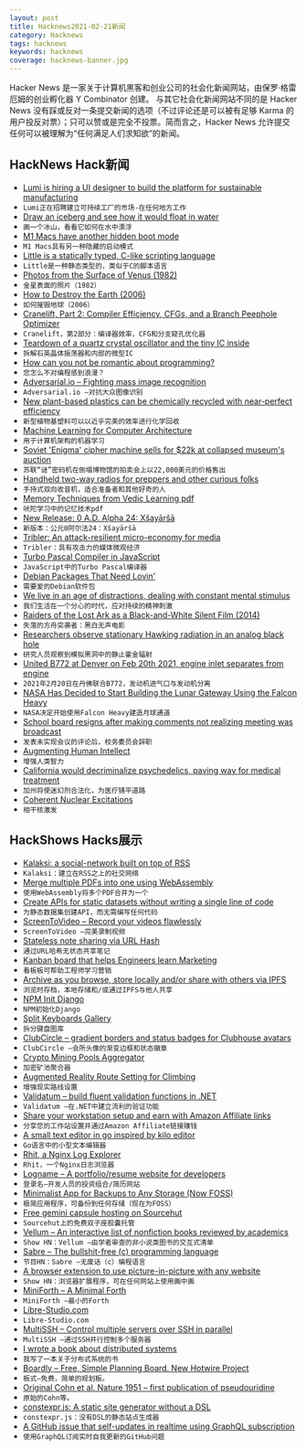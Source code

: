 ```yaml
---
layout: post
title: Hacknews2021-02-21新闻
category: Hacknews
tags: hacknews
keywords: hacknews
coverage: hacknews-banner.jpg
---
```


Hacker News 是一家关于计算机黑客和创业公司的社会化新闻网站，由保罗·格雷厄姆的创业孵化器 Y Combinator 创建。
与其它社会化新闻网站不同的是 Hacker News 没有踩或反对一条提交新闻的选项（不过评论还是可以被有足够 Karma 的用户投反对票）；只可以赞或是完全不投票。简而言之，Hacker News 允许提交任何可以被理解为“任何满足人们求知欲”的新闻。

## HackNews Hack新闻


- [Lumi is hiring a UI designer to build the platform for sustainable manufacturing](https://www.lumi.com/jobs)
- `Lumi正在招聘建立可持续工厂的市场-在任何地方工作`
- [Draw an iceberg and see how it would float in water](https://joshdata.me/iceberger.html)
- `画一个冰山，看看它如何在水中漂浮`
- [M1 Macs have another hidden boot mode](https://eclecticlight.co/2021/02/20/m1-macs-have-another-hidden-boot-mode/)
- `M1 Macs具有另一种隐藏的启动模式`
- [Little is a statically typed, C-like scripting language](http://www.little-lang.org/)
- `Little是一种静态类型的，类似于C的脚本语言`
- [Photos from the Surface of Venus (1982)](https://twitter.com/barry/status/1362520729305112576)
- `金星表面的照片（1982）`
- [How to Destroy the Earth (2006)](https://qntm.org/destroy)
- `如何摧毁地球（2006）`
- [Cranelift, Part 2: Compiler Efficiency, CFGs, and a Branch Peephole Optimizer](https://cfallin.org/blog/2021/01/22/cranelift-isel-2/)
- `Cranelift，第2部分：编译器效率，CFG和分支窥孔优化器`
- [Teardown of a quartz crystal oscillator and the tiny IC inside](https://www.righto.com/2021/02/teardown-of-quartz-crystal-oscillator.html)
- `拆解石英晶体振荡器和内部的微型IC`
- [How can you not be romantic about programming?](https://thorstenball.com/blog/2020/09/08/how-can-you-not-be-romantic-about-programming/)
- `您怎么不对编程感到浪漫？`
- [Adversarial.io – Fighting mass image recognition](https://adversarial.io)
- `Adversarial.io –对抗大众图像识别`
- [New plant-based plastics can be chemically recycled with near-perfect efficiency](https://academictimes.com/new-plant-based-plastics-can-be-chemically-recycled-with-near-perfect-efficiency/)
- `新型植物基塑料可以以近乎完美的效率进行化学回收`
- [Machine Learning for Computer Architecture](https://ai.googleblog.com/2021/02/machine-learning-for-computer.html)
- `用于计算机架构的机器学习`
- [Soviet 'Enigma' cipher machine sells for $22k at collapsed museum's auction](https://www.theregister.com/2021/02/17/soviet_spy_gadgets_museum_auction/)
- `苏联“谜”密码机在倒塌博物馆的拍卖会上以22,000美元的价格售出`
- [Handheld two-way radios for preppers and other curious folks](https://lcamtuf.coredump.cx/prep/handheld.html)
- `手持式双向收音机，适合准备者和其他好奇的人`
- [Memory Techniques from Vedic Learning pdf](https://artofmemory.com/files/forum/1183/divideandlink_0.pdf)
- `吠陀学习中的记忆技术pdf`
- [New Release: 0 A.D. Alpha 24: Xšayāršā](https://play0ad.com/new-release-0-a-d-alpha-24-xsayarsa/)
- `新版本：公元0阿尔法24：Xšayāršā`
- [Tribler: An attack-resilient micro-economy for media](https://github.com/Tribler/tribler/wiki#tribler-an-attack-resilient-micro-economy-for-media)
- `Tribler：具有攻击力的媒体微观经济`
- [Turbo Pascal Compiler in JavaScript](https://github.com/lkesteloot/turbopascal)
- `JavaScript中的Turbo Pascal编译器`
- [Debian Packages That Need Lovin'](https://wnpp.debian.net/)
- `需要爱的Debian软件包`
- [We live in an age of distractions, dealing with constant mental stimulus](https://www.lostbookofsales.com/age-of-distractions/)
- `我们生活在一个分心的时代，应对持续的精神刺激`
- [Raiders of the Lost Ark as a Black-and-White Silent Film (2014)](https://extension765.com/blogs/soderblog/raiders)
- `失落的方舟突袭者：黑白无声电影`
- [Researchers observe stationary Hawking radiation in an analog black hole](https://phys.org/news/2021-02-stationary-hawking-analog-black-hole.html)
- `研究人员观察到模拟黑洞中的静止霍金辐射`
- [United B772 at Denver on Feb 20th 2021, engine inlet separates from engine](https://avherald.com/h?article=4e35503b&opt=0)
- `2021年2月20日在丹佛联合B772，发动机进气口与发动机分离`
- [NASA Has Decided to Start Building the Lunar Gateway Using the Falcon Heavy](https://www.universetoday.com/150124/nasa-has-decided-to-start-building-the-lunar-gateway-using-the-falcon-heavy/)
- `NASA决定开始使用Falcon Heavy建造月球通道`
- [School board resigns after making comments not realizing meeting was broadcast](https://ktla.com/news/california/entire-bay-area-school-board-resigns-after-making-disparaging-comments-about-parents-without-realizing-meeting-was-being-broadcast/)
- `发表未实现会议的评论后，校务委员会辞职`
- [Augmenting Human Intellect](https://www.dougengelbart.org/content/view/138)
- `增强人类智力`
- [California would decriminalize psychedelics, paving way for medical treatment](https://www.theguardian.com/us-news/2021/feb/17/california-bill-decriminalize-psychedelic-drugs)
- `加州将使迷幻剂合法化，为医疗铺平道路`
- [Coherent Nuclear Excitations](https://www.mpg.de/16449701/coherent-nuclear-excitations)
- `相干核激发`


## HackShows Hacks展示

- [ Kalaksi: a social-network built on top of RSS](https://www.kalaksi.com)
- `Kalaksi：建立在RSS之上的社交网络`
- [ Merge multiple PDFs into one using WebAssembly](http://localpdf.tech/)
- `使用WebAssembly将多个PDF合并为一个`
- [ Create APIs for static datasets without writing a single line of code](https://github.com/roapi/roapi#roapi)
- `为静态数据集创建API，而无需编写任何代码`
- [ ScreenToVideo – Record your videos flawlessly](https://screentovideo.com/)
- `ScreenToVideo –完美录制视频`
- [ Stateless note sharing via URL Hash](https://n0tes.github.io)
- `通过URL哈希无状态共享笔记`
- [ Kanban board that helps Engineers learn Marketing](https://phireworks.co/pro/?pro)
- `看板板可帮助工程师学习营销`
- [ Archive as you browse, store locally and/or share with others via IPFS](https://archiveweb.page)
- `浏览时存档，本地存储和/或通过IPFS与他人共享`
- [ NPM Init Django](https://www.npmjs.com/package/create-django)
- `NPM初始化Django`
- [ Split Keyboards Gallery](https://aposymbiont.github.io/split-keyboards/)
- `拆分键盘图库`
- [ ClubCircle – gradient borders and status badges for Clubhouse avatars](https://clubcircle.app)
- `ClubCircle –会所头像的渐变边框和状态徽章`
- [ Crypto Mining Pools Aggregator](https://github.com/ilmoi/mining-pools-aggregator)
- `加密矿池聚合器`
- [ Augmented Reality Route Setting for Climbing](https://www.youtube.com/watch?v=_z9797LFm4c)
- `增强现实路线设置`
- [ Validatum – build fluent validation functions in .NET](https://github.com/bsheldrick/validatum)
- `Validatum –在.NET中建立流利的验证功能`
- [ Share your workstation setup and earn with Amazon Affiliate links](https://workstations.shop)
- `分享您的工作站设置并通过Amazon Affiliate链接赚钱`
- [ A small text editor in go inspired by kilo editor](https://github.com/hibiken/kiss)
- `Go语言中的小型文本编辑器`
- [ Rhit, a Nginx Log Explorer](https://github.com/Canop/rhit)
- `Rhit，一个Nginx日志浏览器`
- [ Logname – A portfolio/resume website for developers](https://www.logname.dev/)
- `登录名–开发人员的投资组合/简历网站`
- [ Minimalist App for Backups to Any Storage (Now FOSS)](https://github.com/bimbashrestha/blobbackup)
- `极简应用程序，可备份到任何存储（现在为FOSS）`
- [ Free gemini capsule hosting on Sourcehut](https://portal.drewdevault.com/x/srht.site)
- `Sourcehut上的免费双子座胶囊托管`
- [ Vellum – An interactive list of nonfiction books reviewed by academics](https://vellum.tachy.org)
- `Show HN：Vellum –由学者审查的非小说类图书的交互式清单`
- [ Sabre – The bullshit-free (c) programming language](https://github.com/garritfra/sabre)
- `节目HN：Sabre –无废话（c）编程语言`
- [ A browser extension to use picture-in-picture with any website](https://www.tabfloater.io/)
- `Show HN：浏览器扩展程序，可在任何网站上使用画中画`
- [ MiniForth – A Minimal Forth](https://github.com/davidjade/MiniForth)
- `MiniForth –最小的Forth`
- [ Libre-Studio.com](https://libre-studio.com/)
- `Libre-Studio.com`
- [ MultiSSH – Control multiple servers over SSH in parallel](https://multissh.dev/)
- `MultiSSH –通过SSH并行控制多个服务器`
- [ I wrote a book about distributed systems](https://understandingdistributed.systems)
- `我写了一本关于分布式系统的书`
- [ Boardly – Free, Simple Planning Board. New Hotwire Project](https://boardlyapp.com)
- `板式–免费，简单的规划板。`
- [ Original Cohn et al. Nature 1951 – first publication of pseudouridine](https://i.imgur.com/cxGaFhA.jpeg)
- `原始的Cohn等。 `
- [ constexpr.js: A static site generator without a DSL](https://fctorial.github.io/posts/constexpr.js.html)
- `constexpr.js：没有DSL的静态站点生成器`
- [ A GitHub issue that self-updates in realtime using GraphQL subscription](https://github.com/zaiste/zaiste.net/issues/14)
- `使用GraphQL订阅实时自我更新的GitHub问题`


